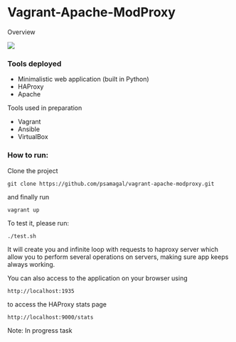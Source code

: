 # Vagrant-Apache-ModProxy
Overview 

<img src="https://rawgit.com/psamagal/vagrant-apache-modproxy/master/overview.svg">

### Tools deployed
* Minimalistic web application (built in Python)
* HAProxy
* Apache

Tools used in preparation
* Vagrant
* Ansible
* VirtualBox

### How to run:

Clone the project
```
git clone https://github.com/psamagal/vagrant-apache-modproxy.git
```

and finally run
```
vagrant up
```

To test it, please run:

```
./test.sh 
```
It will create you and infinite loop with requests to haproxy server which allow you to perform several operations on servers, making sure app keeps always working.

You can also access to the application on your browser using

```
http://localhost:1935 
```

to access the HAProxy stats page

```
http://localhost:9000/stats 
```

Note: In progress task